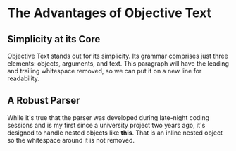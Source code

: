 
# The Advantages of Objective Text

## Simplicity at its Core

Objective Text stands out for its simplicity. Its grammar comprises just three elements: objects, arguments, and text. This paragraph will have the leading and trailing whitespace removed, so we can put it on a new line for readability.

## A Robust Parser

While it's true that the parser was developed during late-night coding sessions and is my first since a university project two years ago, it's designed to handle nested objects like **this**. That is an inline nested object so the whitespace around it is not removed.
